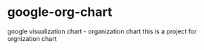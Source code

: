 # google-org-chart
google visualization chart - organization chart
this is a project for orgnization chart
